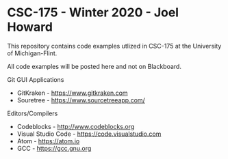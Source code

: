 # CSC-175 - Winter 2020 - Joel Howard
This repository contains code examples utlized in CSC-175 at the University of Michigan-Flint.

All code examples will be posted here and not on Blackboard.

Git GUI Applications
- GitKraken - https://www.gitkraken.com
- Souretree - https://www.sourcetreeapp.com/

Editors/Compilers
- Codeblocks - http://www.codeblocks.org
- Visual Studio Code - https://code.visualstudio.com
- Atom - https://atom.io 
- GCC - https://gcc.gnu.org